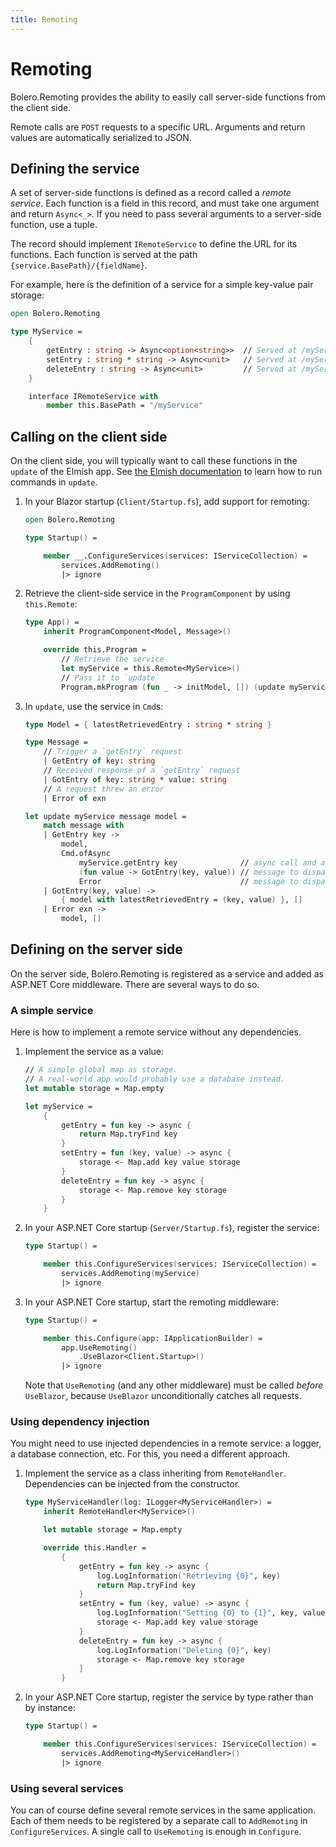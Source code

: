```yaml
---
title: Remoting
---
```


# Remoting

Bolero.Remoting provides the ability to easily call server-side functions from the client side.

Remote calls are `POST` requests to a specific URL. Arguments and return values are automatically serialized to JSON.

## Defining the service

A set of server-side functions is defined as a record called a *remote service*. Each function is a field in this record, and must take one argument and return `Async<_>`. If you need to pass several arguments to a server-side function, use a tuple.

The record should implement `IRemoteService` to define the URL for its functions. Each function is served at the path `{service.BasePath}/{fieldName}`.

For example, here is the definition of a service for a simple key-value pair storage:

```fsharp
open Bolero.Remoting

type MyService =
    {
        getEntry : string -> Async<option<string>>  // Served at /myService/getEntry
        setEntry : string * string -> Async<unit>   // Served at /myService/setEntry
        deleteEntry : string -> Async<unit>         // Served at /myService/deleteEntry
    }

    interface IRemoteService with
        member this.BasePath = "/myService"
```

## Calling on the client side

On the client side, you will typically want to call these functions in the `update` of the Elmish app. See [the Elmish documentation](https://elmish.github.io/elmish/basics.html) to learn how to run commands in `update`.

1. In your Blazor startup (`Client/Startup.fs`), add support for remoting:

    ```fsharp
    open Bolero.Remoting

    type Startup() =

        member __.ConfigureServices(services: IServiceCollection) =
            services.AddRemoting()
            |> ignore
    ```

2. Retrieve the client-side service in the `ProgramComponent` by using `this.Remote`:

    ```fsharp
    type App() =
        inherit ProgramComponent<Model, Message>()

        override this.Program =
            // Retrieve the service
            let myService = this.Remote<MyService>()
            // Pass it to `update`
            Program.mkProgram (fun _ -> initModel, []) (update myService) view
    ```

3. In `update`, use the service in `Cmd`s:

    ```fsharp
    type Model = { latestRetrievedEntry : string * string }

    type Message =
        // Trigger a `getEntry` request
        | GetEntry of key: string
        // Received response of a `getEntry` request
        | GotEntry of key: string * value: string
        // A request threw an error
        | Error of exn

    let update myService message model =
        match message with
        | GetEntry key ->
            model,
            Cmd.ofAsync
                myService.getEntry key              // async call and argument
                (fun value -> GotEntry(key, value)) // message to dispatch on response
                Error                               // message to dispatch on error
        | GotEntry(key, value) ->
            { model with latestRetrievedEntry = (key, value) }, []
        | Error exn ->
            model, []
    ```

## Defining on the server side

On the server side, Bolero.Remoting is registered as a service and added as ASP.NET Core middleware. There are several ways to do so.

### A simple service

Here is how to implement a remote service without any dependencies.

1. Implement the service as a value:

    ```fsharp
    // A simple global map as storage.
    // A real-world app would probably use a database instead.
    let mutable storage = Map.empty

    let myService =
        {
            getEntry = fun key -> async {
                return Map.tryFind key
            }
            setEntry = fun (key, value) -> async {
                storage <- Map.add key value storage
            }
            deleteEntry = fun key -> async {
                storage <- Map.remove key storage
            }
        }
    ```

2. In your ASP.NET Core startup (`Server/Startup.fs`), register the service:

    ```fsharp
    type Startup() =

        member this.ConfigureServices(services: IServiceCollection) =
            services.AddRemoting(myService)
            |> ignore
    ```

3. In your ASP.NET Core startup, start the remoting middleware:

    ```fsharp
    type Startup() =

        member this.Configure(app: IApplicationBuilder) =
            app.UseRemoting()
                .UseBlazor<Client.Startup>()
            |> ignore
    ```

    Note that `UseRemoting` (and any other middleware) must be called *before* `UseBlazor`, because `UseBlazor` unconditionally catches all requests.

### Using dependency injection

You might need to use injected dependencies in a remote service: a logger, a database connection, etc. For this, you need a different approach.

1. Implement the service as a class inheriting from `RemoteHandler`. Dependencies can be injected from the constructor.

    ```fsharp
    type MyServiceHandler(log: ILogger<MyServiceHandler>) =
        inherit RemoteHandler<MyService>()

        let mutable storage = Map.empty

        override this.Handler =
            {
                getEntry = fun key -> async {
                    log.LogInformation("Retrieving {0}", key)
                    return Map.tryFind key
                }
                setEntry = fun (key, value) -> async {
                    log.LogInformation("Setting {0} to {1}", key, value)
                    storage <- Map.add key value storage
                }
                deleteEntry = fun key -> async {
                    log.LogInformation("Deleting {0}", key)
                    storage <- Map.remove key storage
                }
            }
    ```

2. In your ASP.NET Core startup, register the service by type rather than by instance:

    ```fsharp
    type Startup() =

        member this.ConfigureServices(services: IServiceCollection) =
            services.AddRemoting<MyServiceHandler>()
            |> ignore
    ```

### Using several services

You can of course define several remote services in the same application. Each of them needs to be registered by a separate call to `AddRemoting` in `ConfigureServices`. A single call to `UseRemoting` is enough in `Configure`.
